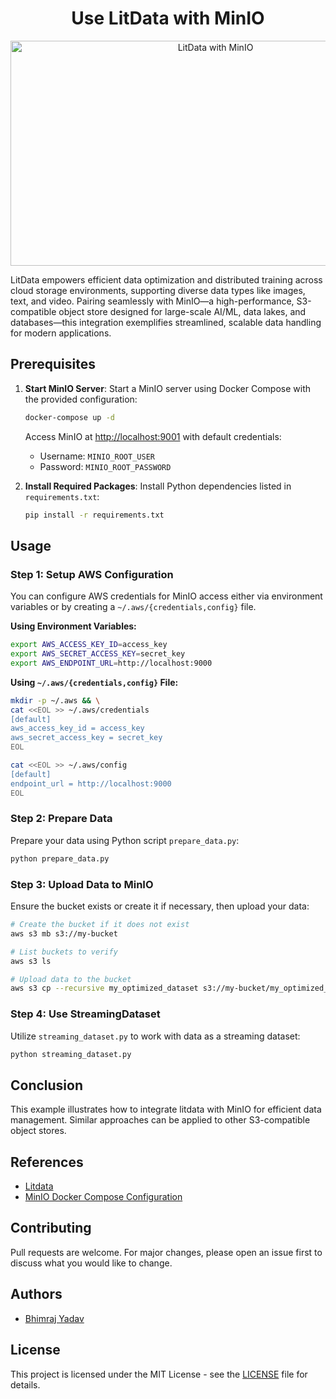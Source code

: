 <div align="center">
  <h1>Use LitData with MinIO</h1>
  <img src="https://github.com/bhimrazy/litdata-with-minio/assets/46085301/49e34dc3-8176-4395-b628-99c315f5e7c2" alt="LitData with MinIO" width="640" height="360">
   <br/>
</div>


LitData empowers efficient data optimization and distributed training across cloud storage environments, supporting diverse data types like images, text, and video. Pairing seamlessly with MinIO—a high-performance, S3-compatible object store designed for large-scale AI/ML, data lakes, and databases—this integration exemplifies streamlined, scalable data handling for modern applications.

## Prerequisites

1. **Start MinIO Server**:
   Start a MinIO server using Docker Compose with the provided configuration:

   ```bash
   docker-compose up -d
   ```

   Access MinIO at [http://localhost:9001](http://localhost:9001) with default credentials:

   - Username: `MINIO_ROOT_USER`
   - Password: `MINIO_ROOT_PASSWORD`

2. **Install Required Packages**:
   Install Python dependencies listed in `requirements.txt`:

   ```bash
   pip install -r requirements.txt
   ```

## Usage

### Step 1: Setup AWS Configuration

You can configure AWS credentials for MinIO access either via environment variables or by creating a `~/.aws/{credentials,config}` file.

**Using Environment Variables:**

```bash
export AWS_ACCESS_KEY_ID=access_key
export AWS_SECRET_ACCESS_KEY=secret_key
export AWS_ENDPOINT_URL=http://localhost:9000
```

**Using `~/.aws/{credentials,config}` File:**

```bash
mkdir -p ~/.aws && \
cat <<EOL >> ~/.aws/credentials
[default]
aws_access_key_id = access_key
aws_secret_access_key = secret_key
EOL

cat <<EOL >> ~/.aws/config
[default]
endpoint_url = http://localhost:9000
EOL
```

### Step 2: Prepare Data

Prepare your data using Python script `prepare_data.py`:

```bash
python prepare_data.py
```

### Step 3: Upload Data to MinIO

Ensure the bucket exists or create it if necessary, then upload your data:

```bash
# Create the bucket if it does not exist
aws s3 mb s3://my-bucket

# List buckets to verify
aws s3 ls

# Upload data to the bucket
aws s3 cp --recursive my_optimized_dataset s3://my-bucket/my_optimized_dataset
```

### Step 4: Use StreamingDataset

Utilize `streaming_dataset.py` to work with data as a streaming dataset:

```bash
python streaming_dataset.py
```

## Conclusion

This example illustrates how to integrate litdata with MinIO for efficient data management. Similar approaches can be applied to other S3-compatible object stores.

## References

- [Litdata](https://github.com/Lightning-AI/litdata)
- [MinIO Docker Compose Configuration](https://github.com/minio/minio/blob/master/docs/orchestration/docker-compose/docker-compose.yaml)

## Contributing

Pull requests are welcome. For major changes, please open an issue first to discuss what you would like to change.

## Authors

- [Bhimraj Yadav](https://github.com/bhimrazy)

## License

This project is licensed under the MIT License - see the [LICENSE](LICENSE) file for details.
